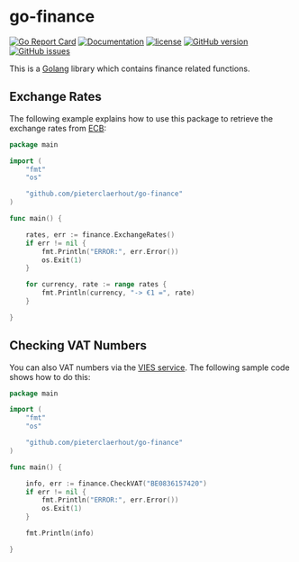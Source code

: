# go-finance

[![Go Report Card](https://goreportcard.com/badge/github.com/pieterclaerhout/go-finance)](https://goreportcard.com/report/github.com/pieterclaerhout/go-finance)
[![Documentation](https://godoc.org/github.com/pieterclaerhout/go-finance?status.svg)](http://godoc.org/github.com/pieterclaerhout/go-finance)
[![license](https://img.shields.io/badge/license-Apache%20v2-orange.svg)](https://github.com/pieterclaerhout/go-finance/raw/master/LICENSE)
[![GitHub version](https://badge.fury.io/gh/pieterclaerhout%2Fgo-finance.svg)](https://badge.fury.io/gh/pieterclaerhout%2Fgo-finance)
[![GitHub issues](https://img.shields.io/github/issues/pieterclaerhout/go-finance.svg)](https://github.com/pieterclaerhout/go-finance/issues)

This is a [Golang](https://golang.org) library which contains finance related functions.

## Exchange Rates

The following example explains how to use this package to retrieve the exchange rates from [ECB](https://www.ecb.europa.eu):

```go
package main

import (
	"fmt"
	"os"

	"github.com/pieterclaerhout/go-finance"
)

func main() {

	rates, err := finance.ExchangeRates()
	if err != nil {
		fmt.Println("ERROR:", err.Error())
		os.Exit(1)
	}

	for currency, rate := range rates {
		fmt.Println(currency, "-> €1 =", rate)
	}

}
```

## Checking VAT Numbers


You can also VAT numbers via the [VIES service](http://ec.europa.eu/taxation_customs/vies/vatRequest.html). The following sample code shows how to do this:


```go
package main

import (
	"fmt"
	"os"

	"github.com/pieterclaerhout/go-finance"
)

func main() {

	info, err := finance.CheckVAT("BE0836157420")
	if err != nil {
		fmt.Println("ERROR:", err.Error())
		os.Exit(1)
	}

	fmt.Println(info)

}
```

